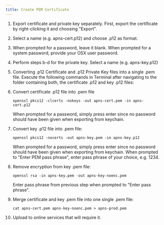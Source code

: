 ```yaml
---
title: Create PEM Certificate
---
```


1. Export certificate and private key separately. First, export the certificate by right-clicking it and choosing "Export".

2. Select a name (e.g. apns-cert.p12) and choose .p12 as format.

3. When prompted for a password, leave it blank. When prompted for a system password, provide your OSX user
    password.

4. Perform steps b-d for the private key. Select a name (e.g. apns-key.p12)

5. Converting .p12 Certificate and .p12 Private Key files into a single .pem file. Execute the following commands in
    Terminal after navigating to the folder containing both, the certificate .p12 and key .p12 files:

6. Convert certificate .p12 file into .pem file

    ```
    openssl pkcs12 -clcerts -nokeys -out apns-cert.pem -in apns-cert.p12
    ```
    When prompted for a password, simply press enter since no password should have been given when exporting
    from keychain.

7. Convert key .p12 file into .pem file:

    ```
    openssl pkcs12 -nocerts -out apns-key.pem -in apns-key.p12
    ```
    When prompted for a password, simply press enter since no password should have been given when exporting
    from keychain. When prompted to "Enter PEM pass phrase", enter pass phrase of your choice, e.g. 1234.

8. Remove encryption from key .pem file:

    ```
    openssl rsa -in apns-key.pem -out apns-key-noenc.pem
    ```

    Enter pass phrase from previous step when prompted to "Enter pass phrase".

9. Merge certificate and key .pem file into one single .pem file:
    
    ```
    cat apns-cert.pem apns-key-noenc.pem > apns-prod.pem
    ```

10. Upload to online services that will require it.
